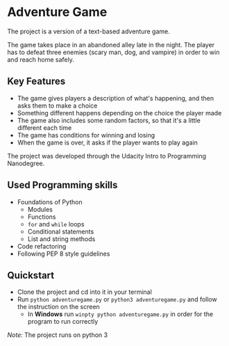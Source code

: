# Adventure Game
The project is a version of a text-based adventure game.  

The game takes place in an abandoned alley late in the night. The player has to defeat three enemies (scary man, dog, and vampire) in order to win and reach home safely.

## Key Features
* The game gives players a description of what's happening, and then asks them to make a choice
* Something different happens depending on the choice the player made
* The game also includes some random factors, so that it's a little different each time
* The game has conditions for winning and losing
* When the game is over, it asks if the player wants to play again 

The project was developed through the Udacity Intro to Programming Nanodegree.

## Used Programming skills
* Foundations of Python
  * Modules
  * Functions
  * `for` and `while` loops
  * Conditional statements
  * List and string methods
* Code refactoring
* Following PEP 8 style guidelines

## Quickstart
* Clone the project and cd into it in your terminal
* Run `python adventuregame.py` or `python3 adventuregame.py` and follow the instruction on the screen
  * In **Windows** run `winpty python adventuregame.py` in order for the program to run correctly 
  
*Note:* The project runs on python 3
